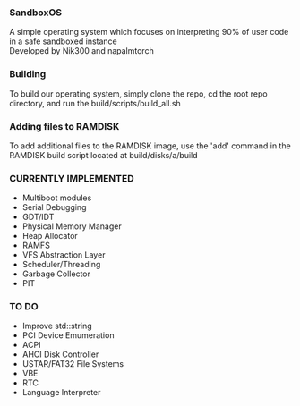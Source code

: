 ### SandboxOS
A simple operating system which focuses on interpreting 90% of user code in a safe sandboxed instance  
Developed by Nik300 and napalmtorch  

### Building
To build our operating system, simply clone the repo, cd the root repo directory, and run the build/scripts/build_all.sh

### Adding files to RAMDISK
To add additional files to the RAMDISK image, use the 'add' command in the RAMDISK build script located at build/disks/a/build 

### CURRENTLY IMPLEMENTED
- Multiboot modules
- Serial Debugging
- GDT/IDT
- Physical Memory Manager
- Heap Allocator
- RAMFS
- VFS Abstraction Layer
- Scheduler/Threading
- Garbage Collector
- PIT

### TO DO
- Improve std::string
- PCI Device Emumeration
- ACPI
- AHCI Disk Controller
- USTAR/FAT32 File Systems
- VBE
- RTC
- Language Interpreter
